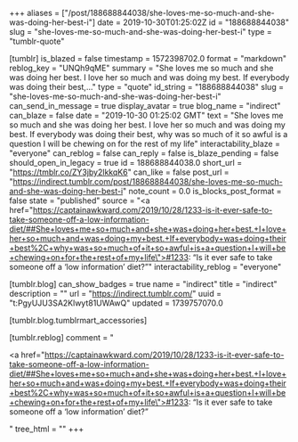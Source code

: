 +++
aliases = ["/post/188688844038/she-loves-me-so-much-and-she-was-doing-her-best-i"]
date = 2019-10-30T01:25:02Z
id = "188688844038"
slug = "she-loves-me-so-much-and-she-was-doing-her-best-i"
type = "tumblr-quote"

[tumblr]
is_blazed = false
timestamp = 1572398702.0
format = "markdown"
reblog_key = "UNQh9qME"
summary = "She loves me so much and she was doing her best. I love her so much and was doing my best. If everybody was doing their best,..."
type = "quote"
id_string = "188688844038"
slug = "she-loves-me-so-much-and-she-was-doing-her-best-i"
can_send_in_message = true
display_avatar = true
blog_name = "indirect"
can_blaze = false
date = "2019-10-30 01:25:02 GMT"
text = "She loves me so much and she was doing her best. I love her so much and was doing my best. If everybody was doing their best, why was so much of it so awful is a question I will be chewing on for the rest of my life"
interactability_blaze = "everyone"
can_reblog = false
can_reply = false
is_blaze_pending = false
should_open_in_legacy = true
id = 188688844038.0
short_url = "https://tmblr.co/ZY3jby2lkkqK6"
can_like = false
post_url = "https://indirect.tumblr.com/post/188688844038/she-loves-me-so-much-and-she-was-doing-her-best-i"
note_count = 0.0
is_blocks_post_format = false
state = "published"
source = "<a href=\"https://captainawkward.com/2019/10/28/1233-is-it-ever-safe-to-take-someone-off-a-low-information-diet/##She+loves+me+so+much+and+she+was+doing+her+best.+I+love+her+so+much+and+was+doing+my+best.+If+everybody+was+doing+their+best%2C+why+was+so+much+of+it+so+awful+is+a+question+I+will+be+chewing+on+for+the+rest+of+my+life\">#1233: “Is it ever safe to take someone off a ‘low information’ diet?”</a>"
interactability_reblog = "everyone"

[tumblr.blog]
can_show_badges = true
name = "indirect"
title = "indirect"
description = ""
url = "https://indirect.tumblr.com/"
uuid = "t:PgyUJU3SA2Klwyt81UWAwQ"
updated = 1739757070.0

[tumblr.blog.tumblrmart_accessories]

[tumblr.reblog]
comment = "<p><a href=\"https://captainawkward.com/2019/10/28/1233-is-it-ever-safe-to-take-someone-off-a-low-information-diet/##She+loves+me+so+much+and+she+was+doing+her+best.+I+love+her+so+much+and+was+doing+my+best.+If+everybody+was+doing+their+best%2C+why+was+so+much+of+it+so+awful+is+a+question+I+will+be+chewing+on+for+the+rest+of+my+life\">#1233: “Is it ever safe to take someone off a ‘low information’ diet?”</a></p>"
tree_html = ""
+++
